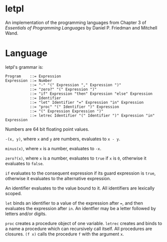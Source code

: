 # letpl

An implementation of the programming languages from Chapter 3 of _Essentials of Programming Languages_ by Daniel P. Friedman and Mitchell Wand.

# Language

letpl's grammar is:

    Program    ::= Expression
    Expression ::= Number
               ::= "-" "(" Expression "," Expression ")"
               ::= "zero?" "(" Expression ")"
               ::= "if" Expression "then" Expression "else" Expression
               ::= Identifier
               ::= "let" Identifier "=" Expression "in" Expression
               ::= "proc" "(" Identifier ")" Expression
               ::= "(" Expression Expression ")"
               ::= letrec Identifier "(" Identifier ")" Expression "in" Expression

Numbers are 64 bit floating point values.

`-(x, y)`, where `x` and `y` are numbers, evaluates to `x - y`.

`minus(x)`, where `x` is a number, evaluates to `-x`.

`zero?(x)`, where `x` is a number, evaluates to `true` if `x` is `0`, otherwise it evaluates to `false`.

`if` evaluates to the consequent expression if its guard expression is `true`, otherwise it evaluates to the alternative expression.

An identifier evaluates to the value bound to it. All identifiers are lexically scoped.

`let` binds an identifier to a value of the expression after `=`, and then evaluates the expression after `in`. An identfier may be a letter followed by letters and/or digits.

`proc` creates a procedure object of one variable. `letrec` creates and binds to a name a procedure which can recursively call itself. All procedures are closures. `(f x)` calls the procedure `f` with the argument `x`.